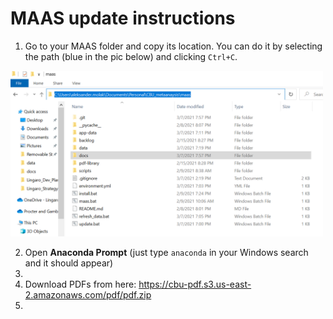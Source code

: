 # MAAS update instructions


1. Go to your MAAS folder and copy its location. You can do it by selecting the path (blue in the pic below) and clicking `Ctrl+C`.

<img src="https://github.com/AlxndrMlk/maas/raw/main/docs/folder_location.png" width="500">

2. Open **Anaconda Prompt** (just type `anaconda` in your Windows search and it should appear)
3. 
4. Download PDFs from here: https://cbu-pdf.s3.us-east-2.amazonaws.com/pdf/pdf.zip
5. 
